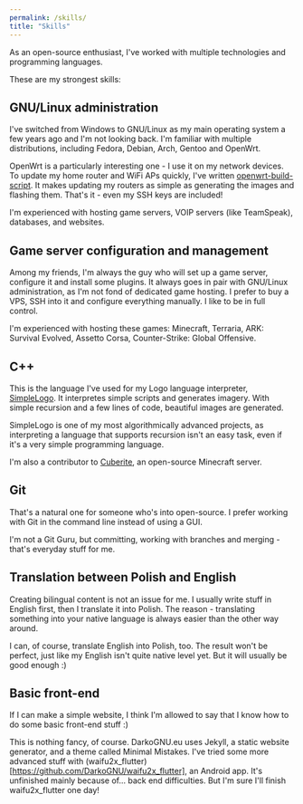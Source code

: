 ```yaml
---
permalink: /skills/
title: "Skills"
---
```


As an open-source enthusiast, I've worked with multiple technologies and programming languages.

These are my strongest skills:

## GNU/Linux administration

I've switched from Windows to GNU/Linux as my main operating system a few years ago and I'm not looking back.
I'm familiar with multiple distributions, including Fedora, Debian, Arch, Gentoo and OpenWrt.

OpenWrt is a particularly interesting one - I use it on my network devices.
To update my home router and WiFi APs quickly, I've written [openwrt-build-script](https://github.com/DarkoGNU/openwrt-build-script).
It makes updating my routers as simple as generating the images and flashing them. That's it - even my SSH keys are included!

I'm experienced with hosting game servers, VOIP servers (like TeamSpeak), databases, and websites.

## Game server configuration and management

Among my friends, I'm always the guy who will set up a game server, configure it and install some plugins.
It always goes in pair with GNU/Linux administration, as I'm not fond of dedicated game hosting.
I prefer to buy a VPS, SSH into it and configure everything manually. I like to be in full control.

I'm experienced with hosting these games: Minecraft, Terraria, ARK: Survival Evolved, Assetto Corsa,
Counter-Strike: Global Offensive.

## C++

This is the language I've used for my Logo language interpreter, [SimpleLogo](https://github.com/DarkoGNU/SimpleLogo).
It interpretes simple scripts and generates imagery. With simple recursion and a few lines of code, beautiful images are generated.

SimpleLogo is one of my most algorithmically advanced projects, as interpreting a language that supports recursion isn't an easy task,
even if it's a very simple programming language.

I'm also a contributor to [Cuberite](https://github.com/cuberite/cuberite), an open-source Minecraft server.

## Git

That's a natural one for someone who's into open-source. I prefer working with Git in the command line instead of using a GUI.

I'm not a Git Guru, but committing, working with branches and merging - that's everyday stuff for me.

## Translation between Polish and English

Creating bilingual content is not an issue for me. I usually write stuff in English first, then I translate it into Polish.
The reason - translating something into your native language is always easier than the other way around.

I can, of course, translate English into Polish, too. The result won't be perfect, just like my English isn't quite native level yet.
But it will usually be good enough :)

## Basic front-end

If I can make a simple website, I think I'm allowed to say that I know how to do some basic front-end stuff :)

This is nothing fancy, of course. DarkoGNU.eu uses Jekyll, a static website generator, and a theme called Minimal Mistakes.
I've tried some more advanced stuff with (waifu2x_flutter)[https://github.com/DarkoGNU/waifu2x_flutter], an Android app.
It's unfinished mainly because of... back end difficulties. But I'm sure I'll finish waifu2x_flutter one day!
